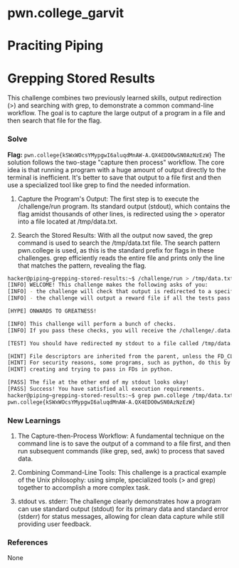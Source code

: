 # pwn.college_garvit
# Praciting Piping

# Grepping Stored Results
This challenge combines two previously learned skills, output redirection (>) and searching with grep, to demonstrate a common command-line workflow. The goal is to capture the large output of a program in a file and then search that file for the flag.

### Solve
**Flag:** `pwn.college{kSWxWOcsYMypgwI6aluqdMnAW-A.QX4EDO0wSN0AzNzEzW}`
The solution follows the two-stage "capture then process" workflow. The core idea is that running a program with a huge amount of output directly to the terminal is inefficient. It's better to save that output to a file first and then use a specialized tool like grep to find the needed information.

1. Capture the Program's Output: The first step is to execute the /challenge/run program. Its standard output (stdout), which contains the flag amidst thousands of other lines, is redirected using the > operator into a file located at /tmp/data.txt.

2. Search the Stored Results: With all the output now saved, the grep command is used to search the /tmp/data.txt file. The search pattern pwn.college is used, as this is the standard prefix for flags in these challenges. grep efficiently reads the entire file and prints only the line that matches the pattern, revealing the flag.

```bash
hacker@piping~grepping-stored-results:~$ /challenge/run > /tmp/data.txt
[INFO] WELCOME! This challenge makes the following asks of you:
[INFO] - the challenge will check that output is redirected to a specific file path : /tmp/data.txt
[INFO] - the challenge will output a reward file if all the tests pass : /challenge/.data.txt

[HYPE] ONWARDS TO GREATNESS!

[INFO] This challenge will perform a bunch of checks.
[INFO] If you pass these checks, you will receive the /challenge/.data.txt file.

[TEST] You should have redirected my stdout to a file called /tmp/data.txt. Checking...

[HINT] File descriptors are inherited from the parent, unless the FD_CLOEXEC is set by the parent on the file descriptor.
[HINT] For security reasons, some programs, such as python, do this by default in certain cases. Be careful if you are
[HINT] creating and trying to pass in FDs in python.

[PASS] The file at the other end of my stdout looks okay!
[PASS] Success! You have satisfied all execution requirements.
hacker@piping~grepping-stored-results:~$ grep pwn.college /tmp/data.txt
pwn.college{kSWxWOcsYMypgwI6aluqdMnAW-A.QX4EDO0wSN0AzNzEzW}
```
    
### New Learnings
1. The Capture-then-Process Workflow: A fundamental technique on the command line is to save the output of a command to a file first, and then run subsequent commands (like grep, sed, awk) to process that saved data.

2. Combining Command-Line Tools: This challenge is a practical example of the Unix philosophy: using simple, specialized tools (> and grep) together to accomplish a more complex task.

3. stdout vs. stderr: The challenge clearly demonstrates how a program can use standard output (stdout) for its primary data and standard error (stderr) for status messages, allowing for clean data capture while still providing user feedback.

### References 
None